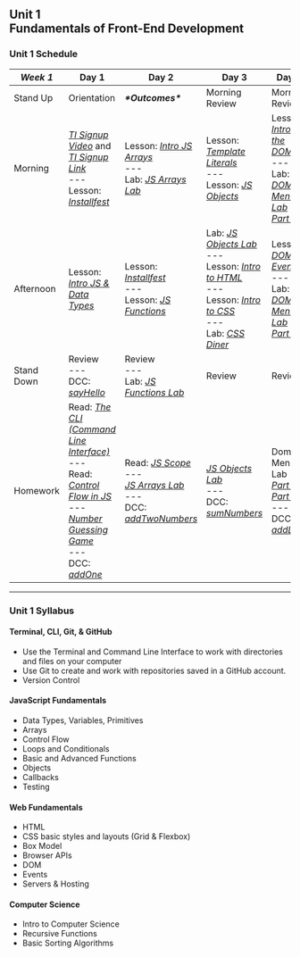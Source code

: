 ## Unit 1 <br> Fundamentals of Front-End Development

### Unit 1 Schedule
| ***Week 1*** | Day 1 | Day 2 | Day 3 | Day 4 | Day 5 |
| -- | -- | -- | -- | -- | -- |
| Stand Up | Orientation | ***\*Outcomes\**** | Morning Review | Morning Review | Morning Review |
| Morning | [*TI Signup Video*](https://generalassembly.wistia.com/medias/azqzv27yqa) and [*TI Signup Link*](https://generalassemb.ly/lms-enroll/pro6im0azi0=)<br>---<br>Lesson: [*Installfest*](https://hub.generalassemb.ly/learn/course/front-end-fundamentals-21-parent-us-online-wc-11-september-2023-7-december-2023-200994/fundamentals-of-javascript/getting-started) | Lesson: [*Intro JS Arrays*](https://hub.generalassemb.ly/learn/course/front-end-fundamentals-21-parent-us-online-wc-11-september-2023-7-december-2023-200994/fundamentals-of-javascript/intro-to-js?page=4)<br>---<br>Lab: [*JS Arrays Lab*](https://hub.generalassemb.ly/learn/course/front-end-fundamentals-21-parent-us-online-wc-11-september-2023-7-december-2023-200994/fundamentals-of-javascript/intro-to-js?page=7) | Lesson: [*Template Literals*](https://hub.generalassemb.ly/learn/course/front-end-fundamentals-21-parent-us-online-wc-11-september-2023-7-december-2023-200994/fundamentals-of-javascript/intro-to-js-continued?page=9)<br>---<br>Lesson: [*JS Objects*](https://hub.generalassemb.ly/learn/course/front-end-fundamentals-21-parent-us-online-wc-11-september-2023-7-december-2023-200994/fundamentals-of-javascript/intro-to-js-continued?page=7) | Lesson: [*Intro to the DOM*](https://hub.generalassemb.ly/learn/course/front-end-fundamentals-21-parent-us-online-wc-11-september-2023-7-december-2023-200994/dom-manipulation-events/introduction-to-the-dom?page=1)<br>---<br>Lab: [*DOM Menu Lab Part 1*](https://hub.generalassemb.ly/learn/course/front-end-fundamentals-21-parent-us-online-wc-11-september-2023-7-december-2023-200994/dom-manipulation-events/introduction-to-the-dom?page=2) | Lesson: [*Guide to Building a Broswer Game*](https://hub.generalassemb.ly/learn/course/front-end-fundamentals-21-parent-us-online-wc-11-september-2023-7-december-2023-200994/building-a-browser-game/building-a-browser-game?page=1)<br>---<br>Lesson: [*Connect 4 Code Along*](https://hub.generalassemb.ly/learn/course/front-end-fundamentals-21-parent-us-online-wc-11-september-2023-7-december-2023-200994/building-a-browser-game/building-a-browser-game?page=2) |
| Afternoon | Lesson: [*Intro JS & Data Types*](https://hub.generalassemb.ly/learn/course/front-end-fundamentals-21-parent-us-online-wc-11-september-2023-7-december-2023-200994/fundamentals-of-javascript/intro-to-js?page=1) | Lesson: [*Installfest*](https://hub.generalassemb.ly/learn/course/front-end-fundamentals-21-parent-us-online-wc-11-september-2023-7-december-2023-200994/fundamentals-of-javascript/getting-started) <br>---<br> Lesson: [*JS Functions*](https://hub.generalassemb.ly/learn/course/front-end-fundamentals-21-parent-us-online-wc-11-september-2023-7-december-2023-200994/fundamentals-of-javascript/intro-to-js-continued?page=1) | Lab: [*JS Objects Lab*](https://hub.generalassemb.ly/learn/course/front-end-fundamentals-21-parent-us-online-wc-11-september-2023-7-december-2023-200994/fundamentals-of-javascript/intro-to-js-continued?page=8)<br>---<br>Lesson: [*Intro to HTML*](https://hub.generalassemb.ly/learn/course/html-and-css-21-parent-us-online-wc-11-september-2023-7-december-2023-200994/html/intro-to-html)<br>---<br>Lesson: [*Intro to CSS*](https://hub.generalassemb.ly/learn/course/html-and-css-21-parent-us-online-wc-11-september-2023-7-december-2023-200994/css/intro-to-css?page=1)<br>---<br>Lab: [*CSS Diner*](https://flukeout.github.io/) | Lesson: [*DOM Events*](https://hub.generalassemb.ly/learn/course/front-end-fundamentals-21-parent-us-online-wc-11-september-2023-7-december-2023-200994/dom-manipulation-events/introduction-to-the-dom?page=3)<br>---<br>Lab: [*DOM Menu Lab Part 2*](https://hub.generalassemb.ly/learn/course/front-end-fundamentals-21-parent-us-online-wc-11-september-2023-7-december-2023-200994/dom-manipulation-events/introduction-to-the-dom?page=4) | Quiz: [*Quiz 1*](/quizzes/wk01.md)<br>---<br>Lesson: [*Connect 4 Code Along (cont.)*](https://hub.generalassemb.ly/learn/course/front-end-fundamentals-21-parent-us-online-wc-11-september-2023-7-december-2023-200994/building-a-browser-game/building-a-browser-game?page=2)<br>---<br>Lab: [*Tic-Tac-Toe*](https://hub.generalassemb.ly/learn/course/front-end-fundamentals-21-parent-us-online-wc-11-september-2023-7-december-2023-200994/weekend-assignment/building-tic-tac-toe?page=1) |
| Stand Down | Review<br>---<br>DCC: [*sayHello*](https://hub.generalassemb.ly/learn/course/daily-coding-challenges-parent-us-online-wc-11-september-2023-7-december-2023-200994/daily-coding-challenges/daily-coding-challenges) | Review<br>---<br>Lab: [*JS Functions Lab*](https://hub.generalassemb.ly/learn/course/front-end-fundamentals-21-parent-us-online-wc-11-september-2023-7-december-2023-200994/fundamentals-of-javascript/intro-to-js-continued?page=6) | Review | Review | Review |
| Homework | Read: [*The CLI (Command Line Interface)*](https://hub.generalassemb.ly/learn/course/front-end-fundamentals-21-parent-us-online-wc-11-september-2023-7-december-2023-200994/fundamentals-of-javascript/getting-started?page=2)<br>---<br>Read: [*Control Flow in JS*](https://hub.generalassemb.ly/learn/course/front-end-fundamentals-21-parent-us-online-wc-11-september-2023-7-december-2023-200994/fundamentals-of-javascript/intro-to-js?page=2)<br>---<br> [*Number Guessing Game*](https://hub.generalassemb.ly/learn/course/front-end-fundamentals-21-parent-us-online-wc-11-september-2023-7-december-2023-200994/fundamentals-of-javascript/intro-to-js?page=3)<br>---<br>DCC: [*addOne*](https://hub.generalassemb.ly/learn/course/daily-coding-challenges-parent-us-online-wc-11-september-2023-7-december-2023-200994/daily-coding-challenges/daily-coding-challenges?page=2) | Read: [*JS Scope*](https://hub.generalassemb.ly/learn/course/front-end-fundamentals-21-parent-us-online-wc-11-september-2023-7-december-2023-200994/fundamentals-of-javascript/intro-to-js-continued?page=5)<br>---<br> [*JS Arrays Lab*](https://hub.generalassemb.ly/learn/course/front-end-fundamentals-21-parent-us-online-wc-11-september-2023-7-december-2023-200994/fundamentals-of-javascript/intro-to-js?page=4)<br>---<br>DCC: [*addTwoNumbers*](https://hub.generalassemb.ly/learn/course/daily-coding-challenges-parent-us-online-wc-11-september-2023-7-december-2023-200994/daily-coding-challenges/daily-coding-challenges?page=3) | [*JS Objects Lab*](https://hub.generalassemb.ly/learn/course/front-end-fundamentals-21-parent-us-online-wc-11-september-2023-7-december-2023-200994/fundamentals-of-javascript/intro-to-js-continued?page=8)<br>---<br>DCC: [*sumNumbers*](https://hub.generalassemb.ly/learn/course/daily-coding-challenges-parent-us-online-wc-11-september-2023-7-december-2023-200994/daily-coding-challenges/daily-coding-challenges?page=4) | Dom Menu Lab [*Part 1*](https://hub.generalassemb.ly/learn/course/front-end-fundamentals-21-parent-us-online-wc-11-september-2023-7-december-2023-200994/dom-manipulation-events/introduction-to-the-dom?page=2) & [*Part 2*](https://hub.generalassemb.ly/learn/course/front-end-fundamentals-21-parent-us-online-wc-11-september-2023-7-december-2023-200994/dom-manipulation-events/introduction-to-the-dom?page=4)<br>---<br>DCC: [*addList*](https://hub.generalassemb.ly/learn/course/daily-coding-challenges-parent-us-online-wc-11-september-2023-7-december-2023-200994/daily-coding-challenges/daily-coding-challenges?page=5) | [*Tic-Tac-Toe*](https://hub.generalassemb.ly/learn/course/front-end-fundamentals-21-parent-us-online-wc-11-september-2023-7-december-2023-200994/weekend-assignment/building-tic-tac-toe?page=1)<br>---<br>DCC: [*computeRemainder*](https://hub.generalassemb.ly/learn/course/daily-coding-challenges-parent-us-online-wc-11-september-2023-7-december-2023-200994/daily-coding-challenges/daily-coding-challenges?page=6) |

----

### Unit 1 Syllabus

#### Terminal, CLI, Git, & GitHub
- Use the Terminal and Command Line Interface to work with directories and files on your computer
- Use Git to create and work with repositories saved in a GitHub account.
- Version Control
  
#### JavaScript Fundamentals
- Data Types, Variables, Primitives
- Arrays
- Control Flow
- Loops and Conditionals
- Basic and Advanced Functions
- Objects
- Callbacks
- Testing
  
#### Web Fundamentals
- HTML
- CSS basic styles and layouts (Grid & Flexbox)
- Box Model
- Browser APIs
- DOM
- Events
- Servers & Hosting

#### Computer Science
- Intro to Computer Science
- Recursive Functions
- Basic Sorting Algorithms
